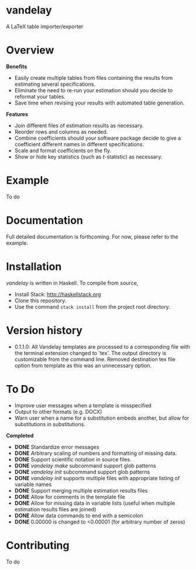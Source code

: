 # vandelay
A LaTeX table importer/exporter


# Overview




**Benefits**

* Easily create multiple tables from files containing the results from estimating several specifications. 
* Eliminate the need to re-run your estimation should you decide to reformat your tables.
* Save time when revising your results with automated table generation. 

**Features**

* Join different files of estimation results as necessary.
* Reorder rows and columns as needed.
* Combine coefficients should your software package decide to give a coefficient different names in different specifications.
* Scale and format coefficients on the fly.
* Show or hide key statistics (such as *t*-statistic) as necessary.

# Example
To do

# Documentation
Full detailed documentation is forthcoming. For now, please refer to the example.

# Installation

*vandelay* is written in Haskell. To compile from source, 

* Install Stack: http://haskellstack.org
* Clone this repository. 
* Use the command `stack install` from the project root directory.

# Version history

* 0.1.1.0: All Vandelay templates are processed to a corresponding file with
           the terminal extension changed to 'tex'. The output directory is
           customizable from the command line. Removed destination tex file 
           option from template as this was an unnecessary option.

# To Do

* Improve user messages when a template is misspecified
* Output to other formats (e.g. DOCX)
* Warn user when a name for a substitution embeds another, but allow for substitutions in substitutions.

**Completed**

* **DONE** Standardize error messages
* **DONE** Arbitrary scaling of numbers and formatting of missing data.
* **DONE** Support scientific notation in source files.
* **DONE** *vandelay make* subcommand support glob patterns
* **DONE** *vandelay init* subcommand support glob patterns
* **DONE** *vandelay init* supports multiple files with appropriate listing of variable names
* **DONE** Support merging multiple estimation results files 
* **DONE** Allow for comments in the template file
* **DONE** Allow for missing data in variable lists (useful when multiple estimation results files are joined)
* **DONE** Allow data commands to end with a semicolon
* **DONE** 0.00000 is changed to <0.00001 (for arbitrary number of zeros)


# Contributing
To do 
